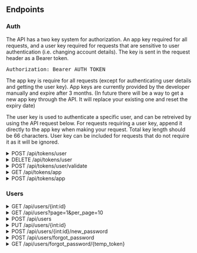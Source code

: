 <h2>Endpoints</h2>

<h3>Auth</h3>
The API has a two key system for authorization. An app key required for all requests, and a user key required for requests that are sensitive to user authentication (i.e. changing account details).  
The key is sent in the request header as a Bearer token.
<pre>
Authorization: Bearer AUTH_TOKEN
</pre>
The app key is require for all requests (except for authenticating user details and getting the user key). 
App keys are currently provided by the developer manually and expire after 3 months. 
(In future there will be a way to get a new app key through the API. It will replace your existing one and 
reset the expiry date)

The user key is used to authenticate a specific user, and can be retreived by using the API request below. 
For requests requiring a user key, append it directly to the app key when making your request. Total key length 
should be 66 characters. User key can be included for requests that do not require it as it will be ignored.

<details>
<summary>
POST /api/tokens/user
</summary>
Requests an auth token for a user, provided a valid username and password. Returns 401 error if unauthorized.<br>
Username:password should be submitted using a Basic Authorization header and DOES NOT require an app code<br>
Tokens expire after 23 hours unless otherwise specified.
Response:
<pre>{
    "token": "a3b67df3547a49e6cd338a05c442d666"
}</pre>
Error:
<pre>{
    "error": "Unauthorized"
}</pre>
</details>
<details>
<summary>
DELETE /api/tokens/user
</summary>
Revokes the auth token of the current user. <b>Requires user auth token</b><br>
Useful for logging a user out<br>
Successful operation will return <code>204 NO CONTENT</code>
</details>
<details>
<summary>
POST /api/tokens/user/validate
</summary>
Checks if a user auth token is still valid. <b>Requires user auth token</b><br>
Useful for checking if user is logged in. Returns <code>{"error": "Unauthorized"}</code> if token is not valid.<br>
<pre>{
    "_links": {
        "user": "/api/users/2"
    },
    "expires": "Tue, 26 Mar 2024 03:16:34 GMT",
    "user": 2
}
</pre>
</details>
<details>
<summary>
GET /api/tokens/app
</summary>
Gets the token and expiry date of the current app token.<br>
Since it requires a valid app token to access, 
and only gives details on that token, only really useful for getting the expiry date<br>
Response:
<pre>{
    "expiry": "Tue, 23 Apr 2024 23:02:17 GMT",
    "token": "4ded8ce3796b368e93c5f87d36a7def051"
}
</pre>
Error:
<pre>{
    "error": "Unauthorized"
}</pre>
</details>
<details>
<summary>
POST /api/tokens/app
</summary>
Requests a new app token and resets the expiry date.<br>
Requires a valid app token to access, 
and only gives works on the app that token is assigned to.<br>
Response:
<pre>{
    "expiry": "Tue, 23 Apr 2024 23:02:17 GMT",
    "token": "4ded8ce3796b368e93c5f87d36a7def051"
}
</pre>
Error:
<pre>{
    "error": "Unauthorized"
}</pre>
</details>

<h3>Users</h3>
<details>
    <summary>GET /api/users/{int:id}</summary>
    Gets the user data of a user specified by their user id
    <br>
    Example response: 
    <pre>
{
    "id": 1,
    "username": "Admin",
    "email": "admin@email.com", # only returned if the user requested their own data
    "player": 1,                # can be null
    "discord": 34234523452345,  # can be null
    "permissions": [
        "admin"
    ],
    "matches_streamed": 0,
    "matches_reviewed": 0,
    "reset_pass": false,
    "_links": {
        "self": "/api/users/1",
        "player": "/api/players/1",         # can be null
        "discord": "/api/users/1/discord",  # can be null
        "permissions": "/api/users/1/permissions",
        "matches_streamed": "/api/users/1/matches_streamed",
        "matches_reviewed": "/api/users/1/matches_reviewed",
    }
}</pre>
    User not found:
<pre>
{
  "error": "Not Found"
}</pre>
</details>
<details>
    <summary>GET /api/users?page=1&per_page=10</summary>
    Gets list of all users. <code>page</code> and <code>per_page</code> are optional with defaults 1 and 10. Max per page is 100
    <pre>
{
    "items": [
        { ... user resource ... },
        { ... user resource ... },
        ...
    ],
    "_meta": {
        "page": 1,
        "per_page": 10,
        "total_pages": 20,
        "total_items": 195
    },
    "_links:" {
        "self": ".../api/users?page=1",
        "next": ".../api/users?page=2",
        "prev": null
    }
}</pre>
</details>
<details>
<summary>POST /api/users</summary>
Creates a new user and returns the user in the same form as <code>GET /api/users/{int:id}</code>; or returns an error. All fields listed below are mandatory
<pre>
{
    "username": string, must be unique,
    "email": string, must be unique,
    "password: string
}</pre>
Error example:
<pre>{
    "error": "Bad Request",
    "message": "must include username, email and password fields"
}</pre>
</details>
<details>
<summary>PUT /api/users/{int:id}</summary>
<b>Requires user auth token</b> - users are only authorized to change their own details<br>
Modifies a user. Same format as creating a user, except fields are optional and password cannot be changed using this method.<br>
If a users password is change, it will set the <code>reset_pass</code> field on that user to False.<br>
Error also in same format as creating a user<br>
</details>
<details>
<summary>POST /api/users/{int:id}/new_password</summary>
<b>Requires user auth token</b> - users are only authorized to change their own details<br>
Changes the users password. Set the <code>password</code> field to specify the new password<br>
Revokes the current token and returns a new one.
This will also set the <code>reset_pass</code> field on the to False.<br>
Error also in same format as creating a user<br>
</details>
<details>
<summary>POST /api/users/forgot_password</summary>
Requests a reset password email for the specified user. Specify the user by either <code>username</code> 
or <code>email</code> field. Only one is required. On success will send a password reset token to the users email, 
which can be used to receive a temporary token. <br>
<pre>{
    "_links": {
        "user": "/api/users/2"
    },
    "result": "success",
    "user": 2
}</pre>
</details>
<details>
<summary>GET /api/users/forgot_password/{temp_token}</summary>
Uses a temporary token sent to a user via email to get a temporary auth token. This will revoke the current token for
that user, and set an expiry on the new token of 5 minutes. Will also set a <code>reset_pass</code> boolean to true on that user. It is recommended to force the user to change their
password after doing this.<br>
<pre>{
    "expires": "Mon, 25 Mar 2024 04:01:56 GMT",
    "token": "e392ae1467472ee8a591a11915f723b0"
}
</pre>
</details>